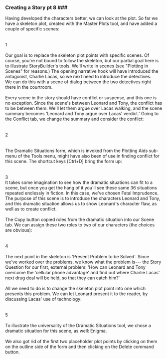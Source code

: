 ### Creating a Story pt 8 ### <br/>
Having developed the characters better, we can look at the plot.  So far we have a skeleton plot, created with the Master Plots tool, and have added a couple of specific scenes: <br/>
 <br/>
 <br/>
1 <br/>
 <br/>
Our goal is to replace the skeleton plot points with specific scenes.   Of course, you're not bound to follow the skeleton, but our partial goal here is to illustrate StoryBuilder's tools.  We'll write in scenes (see "Plotting in Scenes" for reasons.)  The opening narrative hook will have introduced the antagonist, Charlie Lacas, so we next need to introduce the detectives.  <br/>
We can do this with a scene of dialog between the two detectives right there in the courtroom.   <br/>
 <br/>
Every  scene in the story should have conflict or suspense, and this one is no exception.  Since the scene's between Leonard and Tony, the conflict has to be between them.  We'll let them argue over Lacas walking, and the scene summary becomes 'Leonard and Tony argue over Lacas' verdict.'  Going to the Conflict tab, we change the summary and consider the conflict: <br/>
 <br/>
 <br/>
2 <br/>
 <br/>
 <br/>
The Dramatic Situations form, which is invoked from the Plotting Aids sub-menu of the Tools menu, might have also been of use in finding conflict for this scene.   The shortcut keys [Ctrl+D] bring the form up: <br/>
 <br/>
 <br/>
3 <br/>
It takes some imagination to see how the dramatic situations can fit to a scene, but once you get the hang of it you'll see these same 36 situations repeated endlessly in fiction.  In this case, we've chosen Fatal Imprudence.  The purpose of this scene is to introduce the characters Leonard and Tony, and this dramatic situation allows us to show Leonard's character flaw, as well as to create conflict.  <br/>
 <br/>
 The Copy button copied roles from the dramatic situation into our Scene tab.  We can assign these two roles to two of our characters (the choices are obvious): <br/>
 <br/>
 <br/>
4 <br/>
 <br/>
The next point in the skeleton is 'Present Problem to be Solved'.   Since we've worked over the problems, we know what the problem is--- the Story Question for our first, external problem: 'How can Leonard and Tony overcome the 'cellular phone advantage' and find out where Charlie Lacas' next drug deal will be held, so that they can catch him?' <br/>
 <br/>
All we need to do is to change the skeleton plot point into one which presents this problem.  We can let Leonard present it to the reader, by discussing Lacas' use of technology: <br/>
 <br/>
 <br/>
5 <br/>
 <br/>
To illustrate the universality of the Dramatic Situations tool, we chose a dramatic situation for this scene, as well: Enigma. <br/>
 <br/>
We also got rid of the first two placeholder plot points by clicking on them on the outline side of the form and then clicking on the Delete command button. <br/>
 <br/>
